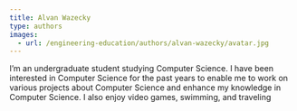 ```yaml
---
title: Alvan Wazecky
type: authors
images:
  - url: /engineering-education/authors/alvan-wazecky/avatar.jpg 
---
```

I’m an undergraduate student studying Computer Science. I have been interested in Computer Science for the past years to enable me to work on various projects about Computer Science and enhance my knowledge in Computer Science. I also enjoy video games, swimming, and traveling
